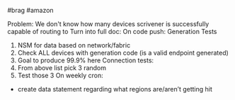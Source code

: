 #brag #amazon 

Problem: We don't know how many devices scrivener is successfully capable of routing to 
Turn into full doc:
On code push: 
Generation Tests
1. NSM for data based on network/fabric
2. Check ALL devices with generation code (is a valid endpoint generated)
3. Goal to produce 99.9% here
Connection tests: 
5. From above list pick 3 random
6. Test those 3
On weekly cron:
* create data statement regarding what regions are/aren’t getting hit